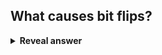 ## What causes bit flips?
<details>
<summary><b>Reveal answer</b></summary>
Noise! noise flips a few bits while the data is in the medium<br><img src="../../../../../media/paste-8bdda366b43a7ceeef893200723bd1045321bd62.jpg">
</details>
